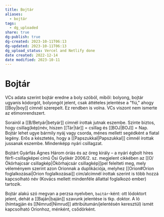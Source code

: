 ```yaml
---
title: Bojtár
aliases:
  - bojtár
tags:
  - dg_uploaded
share: true
dg-publish: true
dg-created: 2023-10-11T06:13
dg-updated: 2023-10-11T06:13
dg_upload_status: Vercel and Netlify done
date created: 2022-12-14
date modified: 2023-10-11
---
```


# Bojtár

VCs adata szerint bojtár eredne a boly szóból, miből: bolyong, bojtár ugyanis kódorgót, bolyongót jelent, csak áttételes jelentése a "fiú," ahogy [[Boy\|boy]] címnél szerepelt. Ez rendben is volna. VCs viszont nem ismerte az etimonrendszert.  

Sorairól a [[B/Betyár\|betyár]] címnél írottak jutnak eszembe. Szinte biztos, hogy csillag(kép)név, hiszen [[Tár\|tár]] = csillag és [[BOJ\|BOJ]] = Nap. Bojtár lehet ugye bármily nyáj vagy csorda, ménes mellett segédként a fiatal legény. Erős a késztetés, hogy a [[Papszukkal\|Papszukkal]] címnél írottak jussanak eszembe. Mindenképp nyári csillagzat.  

Bojtárt Gyárfás Ágnes Három óriás és az öreg király – a nyári égbolt híres férfi-csillagképei című Ősi Gyökér 2006/2. sz. megjelent cikkében az [[O/Ökörhajcsár csillagkép\|Ökörhajcsár csillagkép]]pel felelteti meg, mely véleményem szerint azon Orionnak a duplikációja, melyhez [[Orion#Orion foglalkozásai\|Orion foglalkozásai]] cím/alcímnél írottak szerint is több hozzá kapcsolható név (Kovács mellett mindenféle állattal foglalkozó ember) tartozik.  

Bojtár alakú szó megvan a perzsa nyelvben, `baitár`-ként: ott lódoktort jelent, dehát a [[Baján\|baján]] szavunk jelentése is tkp. doktor. A ló (hímtagján és [[Nimrud\|Nimrud]] attribútumán/jelentésén keresztül) ismét kapcsolható Orionhoz, ménként, csődörként.  
